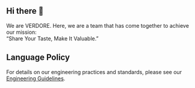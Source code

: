 ## Hi there 👋

We are VERDORE. Here, we are a team that has come together to achieve our mission:  
“Share Your Taste, Make It Valuable.”

## Language Policy

For details on our engineering practices and standards, please see our [Engineering Guidelines](https://verdore.gitbook.io/engineering-guidelines).
